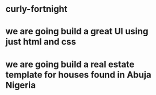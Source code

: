 # curly-fortnight
# we are going build a great UI using just html and css
# we are going build a real estate template for houses found in Abuja Nigeria
